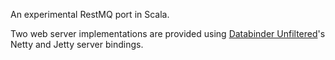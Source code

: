 
An experimental RestMQ port in Scala.

Two web server implementations are provided using
[Databinder Unfiltered](http://github.com/n8han/Unfiltered)'s Netty and Jetty
server bindings.
